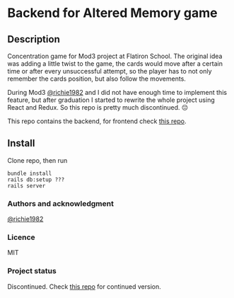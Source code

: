# Backend for Altered Memory game

## Description
Concentration game for Mod3 project at Flatiron School. The original idea was adding a little twist to the game, the cards would move after a certain time or after every unsuccessful attempt, so the player has to not only remember the cards position, but also follow the movements. 

During Mod3 [@richie1982](https://github.com/richie1982) and I did not have enough time to implement this feature, but after graduation I started to rewrite the whole project using React and Redux. So this repo is pretty much discontinued. 😔

This repo contains the backend, for frontend check [this repo](https://github.com/szib/altered-memory-frontend).

## Install
Clone repo, then run

```
bundle install
rails db:setup ???
rails server
```

### Authors and acknowledgment
[@richie1982](https://github.com/richie1982)

### Licence
MIT

### Project status
Discontinued. Check [this repo](https://github.com/szib/altered-memory) for continued version.
